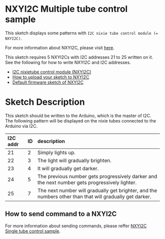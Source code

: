 # **NXYI2C Multiple tube control sample**

This sketch displays some patterns with `I2C nixie tube control module (= NXYI2C)`.

For more information about NXYI2C, please visit [here](https://www.nixielive.com).

This sketch requires 5 NXYI2Cs with I2C addresses 21 to 25 written on it.
See the following for how to write NXYI2C and I2C addresses.

* [I2C nixietube control module (NXYI2C)](https://www.nixielive.com/docs/nxyi2c_module)
* [How to upload your sketch to NXYI2C](https://www.nixielive.com/docs/nxyi2c_upload)
* [Default firmware sketch of NXYI2C](https://github.com/nixielive/nxyi2c-default-firmware)

# **Sketch Description**
This sketch should be written to the Arduino, which is the master of I2C. The following pattern will be displayed on the nixie tubes connected to the Arduino via I2C.

|I2C addr|ID|description|
|:---|:---|:---|
|21|2|Simply lights up.|
|22|3|The light will gradually brighten.|
|23|4|It will gradually get darker.|
|24|5|The previous number gets progressively darker and the next number gets progressively lighter. |
|25|7|The next number will gradually get brighter, and the numbers other than that will gradually get darker. |

## **How to send command to a NXYI2C**

For more information about sending commands, please reffer [NXYI2C Single tube control sample](https://github.com/nixielive/nxyi2c-control-single).

